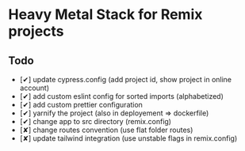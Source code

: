 # Heavy Metal Stack for Remix projects

## Todo

- [&#x2714;] update cypress.config (add project id, show project in online
  account)
- [&#x2714;] add custom eslint config for sorted imports (alphabetized)
- [&#x2714;] add custom prettier configuration
- [&#x2714;] yarnify the project (also in deployement => dockerfile)
- [&#x2714;] change app to src directory (remix.config)
- [&#x2718;] change routes convention (use flat folder routes)
- [&#x2718;] update tailwind integration (use unstable flags in remix.config)
